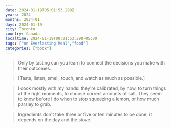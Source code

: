 ```yaml
---
date: 2024-01-19T05:01:53.298Z
years: 2024
months: 2024-01
days: 2024-01-19
city: Toronto
country: Canada
localtime: 2024-01-19T00:01:53.298-05:00
tags: ["An Everlasting Meal","food"]
categories: ["book"]
---
```

> Only by tasting can you learn to connect the decisions you make with their outcomes.

> [Taste, listen, smell, touch, and watch as much as possible.]

> I cook mostly with my hands: they're calibrated, by now, to turn things at the right moments, to choose correct amounts of salt. They seem to know before I do when to stop squeezing a lemon, or how much parsley to grab.

> Ingredients don't take three or five or ten minutes to be done; it depends on the day and the stove.
